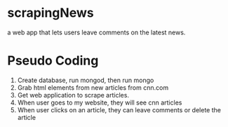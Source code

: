 # scrapingNews
 a web app that lets users leave comments on the latest news.


# Pseudo Coding
1. Create database, run mongod, then run mongo
2. Grab html elements from new articles from cnn.com
3. Get web application to scrape articles.
4. When user goes to my website, they will see cnn articles
5. When user clicks on an article, they can leave comments or delete the article